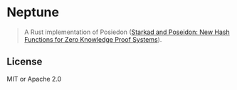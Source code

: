 # Neptune

> A Rust implementation of Posiedon ([Starkad and Poseidon: New Hash Functions for Zero Knowledge Proof Systems](https://eprint.iacr.org/2019/458.pdf)).

## License

MIT or Apache 2.0
